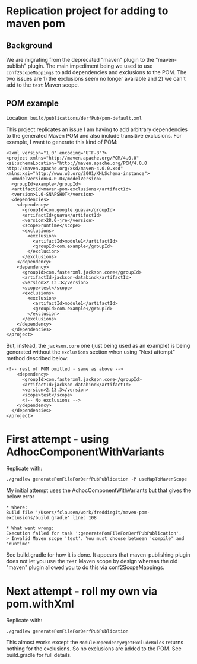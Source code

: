 # Replication project for adding to maven pom

## Background

We are migrating from the deprecated "maven" plugin to the "maven-publish" plugin. The main impediment being we used to
use `conf2ScopeMappings` to add dependencies and exclusions to the POM. The two issues are 1) the exclusions seem no
longer available and 2) we can't add to the `test` Maven scope.

## POM example

Location: `build/publications/derfPub/pom-default.xml`

This project replicates an issue I am having to add arbitrary dependencies to the generated Maven POM and also include
transitive exclusions. For example, I want to generate this kind of POM:

```
<?xml version="1.0" encoding="UTF-8"?>
<project xmlns="http://maven.apache.org/POM/4.0.0" xsi:schemaLocation="http://maven.apache.org/POM/4.0.0 http://maven.apache.org/xsd/maven-4.0.0.xsd" xmlns:xsi="http://www.w3.org/2001/XMLSchema-instance">
  <modelVersion>4.0.0</modelVersion>
  <groupId>example</groupId>
  <artifactId>maven-pom-exclusions</artifactId>
  <version>1.0-SNAPSHOT</version>
  <dependencies>
    <dependency>
      <groupId>com.google.guava</groupId>
      <artifactId>guava</artifactId>
      <version>28.0-jre</version>
      <scope>runtime</scope>
      <exclusions>
        <exclusion>
          <artifactId>module1</artifactId>
          <groupId>com.example</groupId>
        </exclusion>
      </exclusions>
    </dependency>
    <dependency>
      <groupId>com.fasterxml.jackson.core</groupId>
      <artifactId>jackson-databind</artifactId>
      <version>2.13.3</version>
      <scope>test</scope>
      <exclusions>
        <exclusion>
          <artifactId>module1</artifactId>
          <groupId>com.example</groupId>
        </exclusion>
      </exclusions>
    </dependency>
  </dependencies>
</project>
```

But, instead, the `jackson.core` one (just being used as an example) is being generated without the `exclusions`
section when using "Next attempt" method described below:

```
<!-- rest of POM omitted - same as above -->
    <dependency>
      <groupId>com.fasterxml.jackson.core</groupId>
      <artifactId>jackson-databind</artifactId>
      <version>2.13.3</version>
      <scope>test</scope>
      <!-- No exclusions -->
    </dependency>
  </dependencies>
</project>
```

# First attempt - using AdhocComponentWithVariants

Replicate with:

```
./gradlew generatePomFileForDerfPubPublication -P useMapToMavenScope
```

My initial attempt uses the AdhocComponentWithVariants but that gives the below error

```
* Where:
Build file '/Users/fclausen/work/freddiegit/maven-pom-exclusions/build.gradle' line: 108

* What went wrong:
Execution failed for task ':generatePomFileForDerfPubPublication'.
> Invalid Maven scope 'test'. You must choose between 'compile' and 'runtime'
```

See build.gradle for how it is done. It appears that maven-publishing plugin does not let you use the `test` Maven scope by design whereas the old
"maven" plugin allowed you to do this via conf2ScopeMappings.

# Next attempt - roll my own via pom.withXml

Replicate with:

```
./gradlew generatePomFileForDerfPubPublication
```

This almost works except the `ModuleDependency#getExcludeRules` returns nothing for the exclusions. So no exclusions are
added to the POM. See build.gradle for full details.

